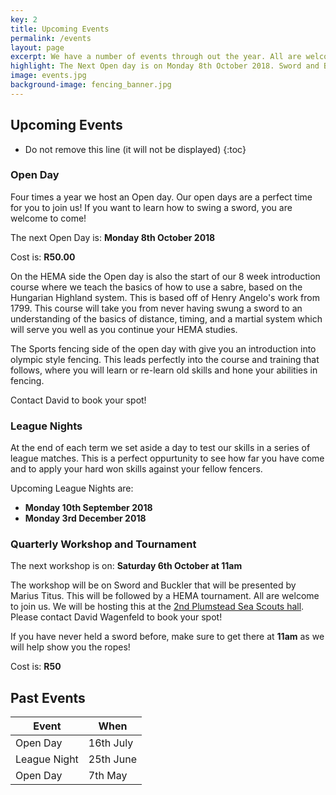 ```yaml
---
key: 2
title: Upcoming Events
permalink: /events
layout: page
excerpt: We have a number of events through out the year. All are welcome to join us on our Open Days to get a taste and sense of what we do. Please contact us to book your place in the Open day session!
highlight: The Next Open day is on Monday 8th October 2018. Sword and Buckler Workshop on Saturday 6th October.
image: events.jpg
background-image: fencing_banner.jpg
---
```


## Upcoming Events

* Do not remove this line (it will not be displayed)
{:toc}

### Open Day

Four times a year we host an Open day. Our open days are a perfect time for you to join us! If you want to learn how to swing a sword, you are welcome to come!

The next Open Day is: **Monday 8th October 2018**

Cost is: **R50.00**

On the HEMA side the Open day is also the start of our 8 week introduction course where we teach the basics of how to use a sabre, based on the Hungarian Highland system. This is based off of Henry Angelo's work from 1799. This course will take you from never having swung a sword to an understanding of the basics of distance, timing, and a martial system which will serve you well as you continue your HEMA studies.

The Sports fencing side of the open day with give you an introduction into olympic style fencing. This leads perfectly into the course and training that follows, where you will learn or re-learn old skills and hone your abilities in fencing.

Contact David to book your spot!

### League Nights

At the end of each term we set aside a day to test our skills in a series of league matches. This is a perfect oppurtunity to see how far you have come and to apply your hard won skills against your fellow fencers.

Upcoming League Nights are:

* **Monday 10th September 2018**
* **Monday 3rd December 2018**

### Quarterly Workshop and Tournament

The next workshop is on: **Saturday 6th October at 11am**

The workshop will be on Sword and Buckler that will be presented by Marius Titus. This will be followed by a HEMA tournament. All are welcome to join us. We will be hosting this at the [2nd Plumstead Sea Scouts hall](https://goo.gl/maps/RvEz7Fo3J2F2). Please contact David Wagenfeld to book your spot!

If you have never held a sword before, make sure to get there at **11am** as we will help show you the ropes!

Cost is: **R50**

## Past Events

|Event|When|
|----|----|
|Open Day|16th July|
|League Night|25th June|
|Open Day|7th May|
